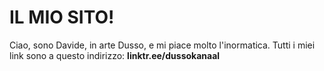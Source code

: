 # IL MIO SITO!

Ciao, sono Davide, in arte Dusso, e mi piace molto l'inormatica.
Tutti i miei link sono a questo indirizzo: **linktr.ee/dussokanaal**
